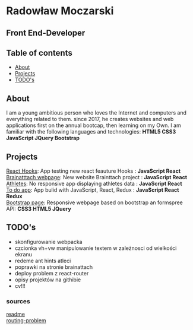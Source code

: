 # Radowław Moczarski
## Front End-Developer

## Table of contents
- [About](#About)
- [Projects](#Projects)
- [TODO's](#TODO's)
## About 
I am a young ambitious person who loves the Internet and computers and everything related to them. since 2017, he creates websites and web applications first on the annual bootcap, then learning on my Own. I am familiar with the following languages and technologies: **HTML5 CSS3 JavaScript JQuery Bootstrap**
## Projects

[React Hooks](https://github.com/radeth/react-hooks): App testing new react feauture Hooks : **JavaScript React**</br>
[Brainatttach webpage](https://github.com/radeth/brainattach-v2): New website Brainttach project : **JavaScript React**</br>
[Athletes](https://github.com/radeth/athletes): No responsive app displaying athletes data : **JavaScript React** </br>
[To do app](https://github.com/radeth/to-do-list): App bulid with JavaScript, React, Redux : **JavaScript React Redux** </br>
[Bootstrap page](https://github.com/radeth/bootstrap-page): Responsive webpage based on bootstrap an formspree API: **CSS3 HTML5 JQuery**</br>
## TODO's
- skonfigurowanie webpacka
- czcionka vh+vw manipulowanie textem w zależnosci od wielkości ekranu
- redeme ant hints atleci
- poprawki na stronie brainattach
- deploy problem z react-router
- opisy projektów na githibie
- cv!!!
### sources

[readme](https://www.flynerd.pl/2018/06/jak-napisac-dobre-readme-projektu-na-githubie.html?fbclid=IwAR3KRM35CvWppCV54lOlproiWO3x3GA_RNRXm1_-nufLAZVOMOyGHdsry6Y)</br>
[routing-problem](https://medium.com/@Dragonza/react-router-problem-with-gh-pages-c93a5e243819)



